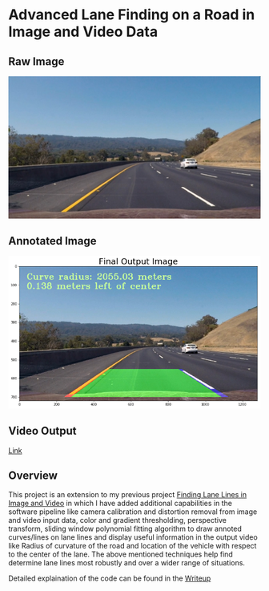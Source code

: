 # **Advanced Lane Finding on a Road in Image and Video Data** 
## Raw Image
![Image input](https://github.com/AllenMendes/Advanced-Lane-Finding-in-Image-and-Video-data/blob/master/CarND-Advanced-Lane-Lines-P2/test_images/test3.jpg)
## Annotated Image
![Image Output](https://github.com/AllenMendes/Advanced-Lane-Finding-in-Image-and-Video-data/blob/master/CarND-Advanced-Lane-Lines-P2/output_images/final_out.jpg)
## Video Output
[Link](https://github.com/AllenMendes/Advanced-Lane-Finding-in-Image-and-Video-data/blob/master/CarND-Advanced-Lane-Lines-P2/test_videos_output/project_video_out.mp4)

## Overview

This project is an extension to my previous project [Finding Lane Lines in Image and Video](https://github.com/AllenMendes/Finding-Lane-Lines-in-Image-and-Video) in which I have added additional capabilities in the software pipeline like camera calibration and distortion removal from image and video input data, color and gradient thresholding, perspective transform, sliding window polynomial fitting algorithm to draw annoted curves/lines on lane lines and display useful information in the output video like Radius of curvature of the road and location of the vehicle with respect to the center of the lane. The above mentioned techniques help find determine lane lines most robustly and over a wider range of situations.

Detailed explaination of the code can be found in the [Writeup](https://github.com/AllenMendes/Advanced-Lane-Finding-in-Image-and-Video-data/blob/master/CarND-Advanced-Lane-Lines-P2/Writeup.md)





